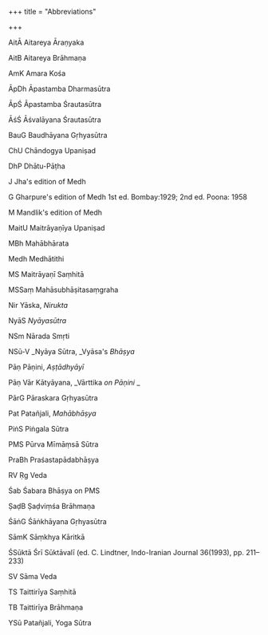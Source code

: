 +++
title = "Abbreviations"

+++

AitĀ	Aitareya Āraṇyaka

AitB	Aitareya Brāhmaṇa

AmK	Amara Kośa

ĀpDh	Āpastamba Dharmasūtra

ĀpŚ	Āpastamba Śrautasūtra

ĀśŚ	Āśvalāyana Śrautasūtra

BauG	Baudhāyana Gṛhyasūtra

ChU	Chāndogya Upaniṣad

DhP	Dhātu-Pāṭha

J	Jha's edition of Medh

G	Gharpure's edition of Medh	1st ed. Bombay:1929; 2nd ed. Poona: 1958

M	Mandlik's edition of Medh

MaitU	Maitrāyaṇīya Upaniṣad

MBh 	Mahābhārata

Medh	Medhātithi

MS	Maitrāyaṇī Saṃhitā

MSSaṃ	Mahāsubhāṣitasaṃgraha

Nir	Yāska, _Nirukta_

NyāS	_Nyāyasūtra_

NSm	Nārada Smṛti

NSū-V	_Nyāya Sūtra, _Vyāsa's _Bhāṣya_

Pāṇ	Pāṇini, _Aṣṭādhyāyī_

Pāṇ Vār	Kātyāyana, _Vārttika _on Pāṇini_ _

PārG	Pāraskara Gṛhyasūtra

Pat	Patañjali, _Mahābhāṣya_

PiṅS	Piṅgala Sūtra

PMS	Pūrva Mīmāṃsā Sūtra

PraBh	Praśastapādabhāṣya

RV	Ṛg Veda

Śab	Śabara Bhāṣya on PMS

ṢaḍB	Ṣaḍviṃśa Brāhmaṇa

ŚāṅG 	Śāṅkhāyana Gṛhyasūtra

SāmK	Sāṃkhya Kāritkā

ŚSūktā	Śrī Sūktāvalī (ed. C. Lindtner, Indo-Iranian Journal 36(1993), pp. 211–233)

SV	Sāma Veda

TS	Taittirīya Saṃhitā

TB	Taittirīya Brāhmaṇa

YSū	Patañjali, Yoga Sūtra